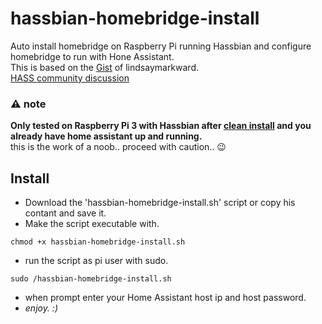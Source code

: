 # hassbian-homebridge-install
Auto install homebridge on Raspberry Pi running Hassbian and configure homebridge to run with Hone Assistant. <br>
This is based on the [Gist](https://gist.github.com/lindsaymarkward/22f45af5a6f05b3908e1f96d064104ba) of lindsaymarkward. <br>
[HASS community discussion](https://community.home-assistant.io/t/hassbian-install-script-for-homebridge/14883)

### :warning: note
**Only tested on Raspberry Pi 3 with Hassbian after [clean install](https://home-assistant.io/docs/hassbian/installation/) and you already have home assistant up and running.** <br>
this is the work of a noob.. proceed with caution.. :wink:  

## Install
* Download the 'hassbian-homebridge-install.sh' script or copy his contant and save it.
* Make the script executable with.
```
chmod +x hassbian-homebridge-install.sh
```
* run the script as pi user with sudo.
```
sudo /hassbian-homebridge-install.sh
```
* when prompt enter your Home Assistant host ip and host password.
* *enjoy. :)*
